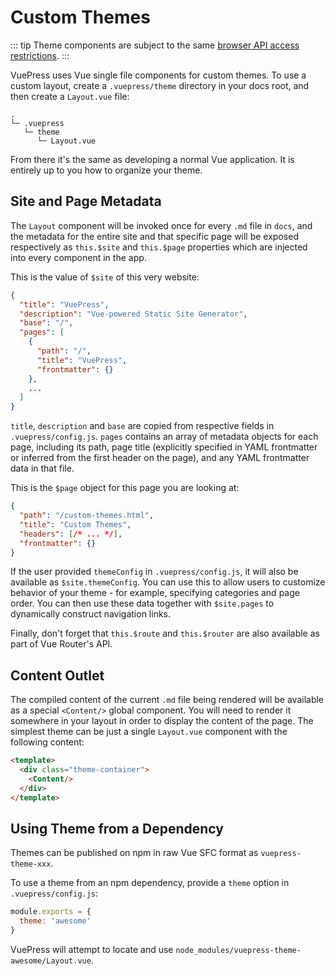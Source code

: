 # Custom Themes

::: tip
Theme components are subject to the same [browser API access restrictions](./using-vue.md#browser-api-access-restrictions).
:::

VuePress uses Vue single file components for custom themes. To use a custom layout, create a `.vuepress/theme` directory in your docs root, and then create a `Layout.vue` file:

```
.
└─ .vuepress
   └─ theme
      └─ Layout.vue
```

From there it's the same as developing a normal Vue application. It is entirely up to you how to organize your theme.

## Site and Page Metadata

The `Layout` component will be invoked once for every `.md` file in `docs`, and the metadata for the entire site and that specific page will be exposed respectively as `this.$site` and `this.$page` properties which are injected into every component in the app.

This is the value of `$site` of this very website:

``` json
{
  "title": "VuePress",
  "description": "Vue-powered Static Site Generator",
  "base": "/",
  "pages": [
    {
      "path": "/",
      "title": "VuePress",
      "frontmatter": {}
    },
    ...
  ]
}
```

`title`, `description` and `base` are copied from respective fields in `.vuepress/config.js`. `pages` contains an array of metadata objects for each page, including its path, page title (explicitly specified in YAML frontmatter or inferred from the first header on the page), and any YAML frontmatter data in that file.

This is the `$page` object for this page you are looking at:

``` json
{
  "path": "/custom-themes.html",
  "title": "Custom Themes",
  "headers": [/* ... */],
  "frontmatter": {}
}
```

If the user provided `themeConfig` in `.vuepress/config.js`, it will also be available as `$site.themeConfig`. You can use this to allow users to customize behavior of your theme - for example, specifying categories and page order. You can then use these data together with `$site.pages` to dynamically construct navigation links.

Finally, don't forget that `this.$route` and `this.$router` are also available as part of Vue Router's API.

## Content Outlet

The compiled content of the current `.md` file being rendered will be available as a special `<Content/>` global component. You will need to render it somewhere in your layout in order to display the content of the page. The simplest theme can be just a single `Layout.vue` component with the following content:

``` html
<template>
  <div class="theme-container">
    <Content/>
  </div>
</template>
```

## Using Theme from a Dependency

Themes can be published on npm in raw Vue SFC format as `vuepress-theme-xxx`.

To use a theme from an npm dependency, provide a `theme` option in `.vuepress/config.js`:

``` js
module.exports = {
  theme: 'awesome'
}
```

VuePress will attempt to locate and use `node_modules/vuepress-theme-awesome/Layout.vue`.
